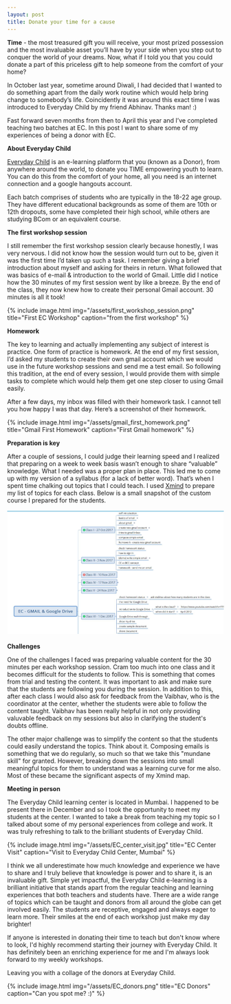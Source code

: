 ```yaml
---
layout: post
title: Donate your time for a cause
---
```


**Time** - the most treasured gift you will receive, your most prized possession and the most invaluable asset you’ll have by your side when you step out to conquer the world of your dreams. Now, what if I told you that you could donate a part of this priceless gift to help someone from the comfort of your home?

In October last year, sometime around Diwali, I had decided that I wanted to do something apart from the daily work routine which would help bring change to somebody’s life. Coincidently it was around this exact time I was introduced to Everyday Child by my friend Abhinav. Thanks man! :)

Fast forward seven months from then to April this year and I’ve completed teaching two batches at EC. In this post I want to share some of my experiences of being a donor with EC.

**About Everyday Child**

[Everyday Child](https://www.everydaychild.org/) is an e-learning platform that you (known as a Donor), from anywhere around the world, to donate you TIME empowering youth to learn. You can do this from the comfort of your home, all you need is an internet connection and a google hangouts account.

Each batch comprises of students who are typically in the 18-22 age group. They have different educational backgrounds as some of them are 10th or 12th dropouts, some have completed their high school, while others are studying BCom or an equivalent course.

**The first workshop session**

I still remember the first workshop session clearly because honestly, I was very nervous. I did not know how the session would turn out to be, given it was the first time I’d taken up such a task. I remember giving a brief introduction about myself and asking for theirs in return. What followed that was basics of e-mail & introduction to the world of Gmail. Little did I notice how the 30 minutes of my first session went by like a breeze. By the end of the class, they now knew how to create their personal Gmail account. 30 minutes is all it took!

{% include image.html
   img="/assets/first_workshop_session.png"
   title="First EC Workshop"
   caption="from the first workshop"
%}

**Homework**

The key to learning and actually implementing any subject of interest is practice. One form of practice is homework. At the end of my first session, I’d asked my students to create their own gmail account which we would use in the future workshop sessions and send me a test email. So following this tradition, at the end of every session, I would provide them with simple tasks to complete which would help them get one step closer to using Gmail easily.

After a few days, my inbox was filled with their homework task. I cannot tell you how happy I was that day. Here’s a screenshot of their homework.

{% include image.html
   img="/assets/gmail_first_homework.png"
   title="Gmail First Homework"
   caption="First Gmail homework"
%}

**Preparation is key**

After a couple of sessions, I could judge their learning speed and I realized that preparing on a week to week basis wasn’t enough to share “valuable” knowledge. What I needed was a proper plan in place. This led me to come up with my version of a syllabus (for a lack of better word). That’s when I spent time chalking out topics that I could teach. I used [Xmind](https://www.xmind.net/) to prepare my list of topics for each class. Below is a small snapshot of the custom course I prepared for the students.

![Course Breakdown on Xmind](/assets/xmind_course_breakdown.JPG)
<br>
<br>
**Challenges**

One of the challenges I faced was preparing valuable content for the 30 minutes per each workshop session. Cram too much into one class and it becomes difficult for the students to follow. This is something that comes from trial and testing the content. It was important to ask and make sure that the students are following you during the session. In addition to this, after each class I would also ask for feedback from the Vaibhav, who is the coordinator at the center, whether the students were able to follow the content taught. Vaibhav has been really helpful in not only providing valuvable feedback on my sessions but also in clarifying the student's doubts offline.

The other major challenge was to simplify the content so that the students could easily understand the topics. Think about it. Composing emails is something that we do regularly, so much so that we take this "mundane skill" for granted. However, breaking down the sessions into small meaningful topics for them to understand was a learning curve for me also. Most of these became the significant aspects of my Xmind map.

**Meeting in person**

The Everyday Child learning center is located in Mumbai. I happened to be present there in December and so I took the opportunity to meet my students at the center. I wanted to take a break from teaching my topic so I talked about some of my personal experiences from college and work. It was truly refreshing to talk to the brilliant students of Everyday Child. 

{% include image.html
   img="/assets/EC_center_visit.jpg"
   title="EC Center Visit"
   caption="Visit to Everyday Child Center, Mumbai"
%}

I think we all underestimate how much knowledge and experience we have to share and I truly believe that knowledge is power and to share it, is an invaluable gift. Simple yet impactful, the Everyday Child e-learning is a brilliant initiative that stands apart from the regular teaching and learning experiences that both teachers and students have. There are a wide range of topics which can be taught and donors from all around the globe can get involved easily. The students are receptive, engaged and always eager to learn more. Their smiles at the end of each workshop just make my day brighter!

If anyone is interested in donating their time to teach but don't know where to look, I'd highly recommend starting their journey with Everyday Child. It has definitely been an enriching experience for me and I'm always look forward to my weekly workshops.

Leaving you with a collage of the donors at Everyday Child.

{% include image.html
   img="/assets/EC_donors.png"
   title="EC Donors"
   caption="Can you spot me? :)"
%}
